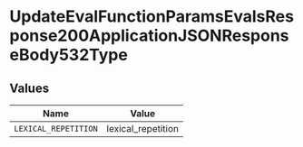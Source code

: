 # UpdateEvalFunctionParamsEvalsResponse200ApplicationJSONResponseBody532Type


## Values

| Name                 | Value                |
| -------------------- | -------------------- |
| `LEXICAL_REPETITION` | lexical_repetition   |